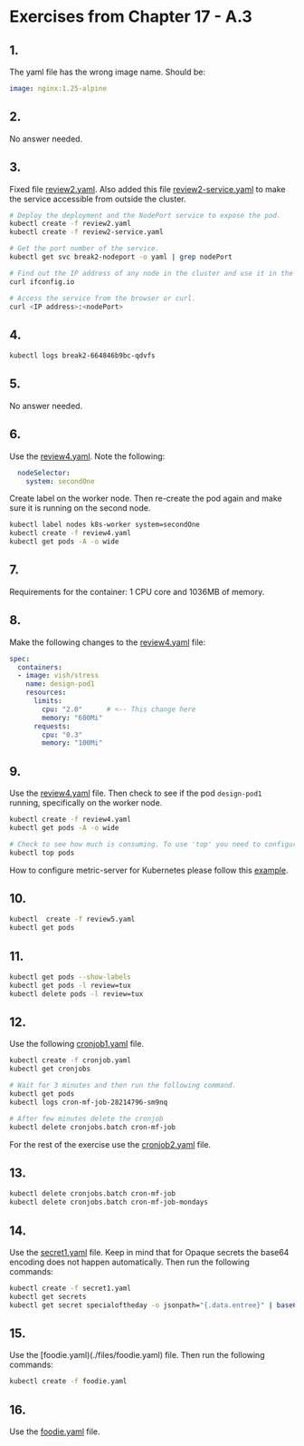 # Exercises from Chapter 17 - A.3

## 1. 
The yaml file has the wrong image name. Should be:
``` yaml
image: nginx:1.25-alpine
```

## 2. 
No answer needed.

## 3.
Fixed file [review2.yaml](./files/review2.yaml).
Also added this file [review2-service.yaml](./files/review2-service.yaml) to make the service accessible from outside the cluster.
``` bash
# Deploy the deployment and the NodePort service to expose the pod.
kubectl create -f review2.yaml
kubectl create -f review2-service.yaml

# Get the port number of the service.
kubectl get svc break2-nodeport -o yaml | grep nodePort

# Find out the IP address of any node in the cluster and use it in the browser or do curl from anywhere.
curl ifconfig.io

# Access the service from the browser or curl.
curl <IP address>:<nodePort>
```

## 4.
``` bash
kubectl logs break2-664846b9bc-qdvfs 
```

## 5.
No answer needed.

## 6.
Use the [review4.yaml](./files/review4.yaml). Note the following:
``` yaml
  nodeSelector:
    system: secondOne
```
Create label on the worker node. Then re-create the pod again and make sure it is running on the second node.
``` bash
kubectl label nodes k8s-worker system=secondOne
kubectl create -f review4.yaml
kubectl get pods -A -o wide
```

## 7.
Requirements for the container: 1 CPU core and 1036MB of memory.

## 8.
Make the following changes to the [review4.yaml](./files/review4.yaml) file:
``` yaml
spec:
  containers:
  - image: vish/stress
    name: design-pod1
    resources:
      limits:
        cpu: "2.0"      # <-- This change here
        memory: "600Mi"
      requests:
        cpu: "0.3"
        memory: "100Mi"
```

## 9.
Use the [review4.yaml](./files/review4.yaml) file. Then check to see if the pod `design-pod1` running, specifically on the worker node. 
``` bash
kubectl create -f review4.yaml
kubectl get pods -A -o wide

# Check to see how much is consuming. To use 'top' you need to configure metric-server.
kubectl top pods
```

How to configure metric-server for Kubernetes please follow this [example](./extras/configure-metric-server.md).

## 10.
```bash
kubectl  create -f review5.yaml
kubectl get pods
```

## 11.
```bash
kubectl get pods --show-labels
kubectl get pods -l review=tux
kubectl delete pods -l review=tux
```

## 12.
Use the following [cronjob1.yaml](./files/cronjob1.yaml) file.
```bash
kubectl create -f cronjob.yaml
kubectl get cronjobs

# Wait for 3 minutes and then run the following command.
kubectl get pods
kubectl logs cron-mf-job-28214796-sm9nq 

# After few minutes delete the cronjob
kubectl delete cronjobs.batch cron-mf-job
```
For the rest of the exercise use the [cronjob2.yaml](./files/cronjob2.yaml) file. 

## 13.
```bash
kubectl delete cronjobs.batch cron-mf-job
kubectl delete cronjobs.batch cron-mf-job-mondays
```

## 14.
Use the [secret1.yaml](./files/secret1.yaml) file. Keep in mind that for Opaque secrets the base64 encoding does not happen automatically. Then run the following commands:
```bash
kubectl create -f secret1.yaml
kubectl get secrets
kubectl get secret specialoftheday -o jsonpath="{.data.entree}" | base64 --decode
```

## 15.
Use the [foodie.yaml)(./files/foodie.yaml) file. Then run the following commands:
```bash
kubectl create -f foodie.yaml
```

## 16.
Use the [foodie.yaml](./files/foodie.yaml) file.